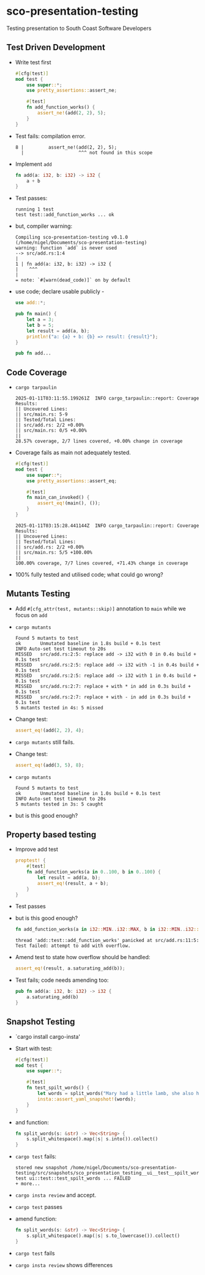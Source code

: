 # sco-presentation-testing

Testing presentation to South Coast Software Developers

## Test Driven Development

* Write test first
  ```rust add.rs
  #[cfg(test)]
  mod test {
      use super::*;
      use pretty_assertions::assert_ne;

      #[test]
      fn add_function_works() {
          assert_ne!(add(2, 2), 5);
      }
  }
  ```

* Test fails: compilation error.
  ```
  8 |         assert_ne!(add(2, 2), 5);
    |                    ^^^ not found in this scope
  ```

* Implement `add`
  ```rust add.rs
  fn add(a: i32, b: i32) -> i32 {
      a + b
  }
  ```

* Test passes:
  ```
  running 1 test
  test test::add_function_works ... ok
  ```

* but, compiler warning:
  ```
  Compiling sco-presentation-testing v0.1.0 (/home/nigel/Documents/sco-presentation-testing)
  warning: function `add` is never used
  --> src/add.rs:1:4
  |
  1 | fn add(a: i32, b: i32) -> i32 {
  |    ^^^
  |
  = note: `#[warn(dead_code)]` on by default
  ```

* use code; declare usable publicly -
  ```rust main.rs
  use add::*;

  pub fn main() {
      let a = 3;
      let b = 5;
      let result = add(a, b);
      println!("a: {a} + b: {b} => result: {result}");
  }
  ```
  ```rust add.rs
  pub fn add...
  ```

## Code Coverage

* `cargo tarpaulin`
  ```
  2025-01-11T03:11:55.199261Z  INFO cargo_tarpaulin::report: Coverage Results:
  || Uncovered Lines:
  || src/main.rs: 5-9
  || Tested/Total Lines:
  || src/add.rs: 2/2 +0.00%
  || src/main.rs: 0/5 +0.00%
  ||
  28.57% coverage, 2/7 lines covered, +0.00% change in coverage
  ```

* Coverage fails as main not adequately tested.
  ```rust main.rs
  #[cfg(test)]
  mod test {
      use super::*;
      use pretty_assertions::assert_eq;

      #[test]
      fn main_can_invoked() {
          assert_eq!(main(), ());
      }
  }
  ```
  ```
  2025-01-11T03:15:28.441144Z  INFO cargo_tarpaulin::report: Coverage Results:
  || Uncovered Lines:
  || Tested/Total Lines:
  || src/add.rs: 2/2 +0.00%
  || src/main.rs: 5/5 +100.00%
  ||
  100.00% coverage, 7/7 lines covered, +71.43% change in coverage
  ```

* 100% fully tested and utilised code; what could go wrong?

## Mutants Testing

* Add `#[cfg_attr(test, mutants::skip)]` annotation to `main` while we focus on `add`

* `cargo mutants`
  ```
  Found 5 mutants to test
  ok       Unmutated baseline in 1.8s build + 0.1s test
  INFO Auto-set test timeout to 20s
  MISSED   src/add.rs:2:5: replace add -> i32 with 0 in 0.4s build + 0.1s test
  MISSED   src/add.rs:2:5: replace add -> i32 with -1 in 0.4s build + 0.1s test
  MISSED   src/add.rs:2:5: replace add -> i32 with 1 in 0.4s build + 0.1s test
  MISSED   src/add.rs:2:7: replace + with * in add in 0.3s build + 0.1s test
  MISSED   src/add.rs:2:7: replace + with - in add in 0.3s build + 0.1s test
  5 mutants tested in 4s: 5 missed
  ```

* Change test:
  ```rust
  assert_eq!(add(2, 2), 4);
  ```

* `cargo mutants` still fails.

* Change test:
  ```rust
  assert_eq!(add(3, 5), 8);
  ```

* `cargo mutants`
  ```
  Found 5 mutants to test
  ok       Unmutated baseline in 1.0s build + 0.1s test
  INFO Auto-set test timeout to 20s
  5 mutants tested in 3s: 5 caught
  ```

* but is this good enough?

## Property based testing

* Improve add test
  ```rust
  proptest! {
      #[test]
      fn add_function_works(a in 0..100, b in 0..100) {
          let result = add(a, b);
          assert_eq!(result, a + b);
      }
  }
  ```

* Test passes
* but is this good enough?
  ```rust
  fn add_function_works(a in i32::MIN..i32::MAX, b in i32::MIN..i32::MAX) {
  ```
  ```
  thread 'add::test::add_function_works' panicked at src/add.rs:11:5:
  Test failed: attempt to add with overflow.
  ```

* Amend test to state how overflow should be handled:
  ```rust
  assert_eq!(result, a.saturating_add(b));
  ```
* Test fails; code needs amending too:
  ```rust
  pub fn add(a: i32, b: i32) -> i32 {
      a.saturating_add(b)
  }
  ```

## Snapshot Testing

* `cargo install cargo-insta'
* Start with test:
  ```rust
  #[cfg(test)]
  mod test {
      use super::*;

      #[test]
      fn test_spilt_words() {
          let words = split_words("Mary had a little lamb, she also had a bear");
          insta::assert_yaml_snapshot!(words);
      }
  }
  ```

* and function:
  ```rust
  fn split_words(s: &str) -> Vec<String> {
      s.split_whitespace().map(|s| s.into()).collect()
  }
  ```

* `cargo test` fails:
  ```
  stored new snapshot /home/nigel/Documents/sco-presentation-testing/src/snapshots/sco_presentation_testing__ui__test__spilt_words.snap.new
  test ui::test::test_spilt_words ... FAILED
  + more...
  ```

* `cargo insta review` and accept.

* `cargo test` passes

* amend function:
  ```rust
  fn split_words(s: &str) -> Vec<String> {
      s.split_whitespace().map(|s| s.to_lowercase()).collect()
  }
  ```

* `cargo test` fails

* `cargo insta review` shows differences
